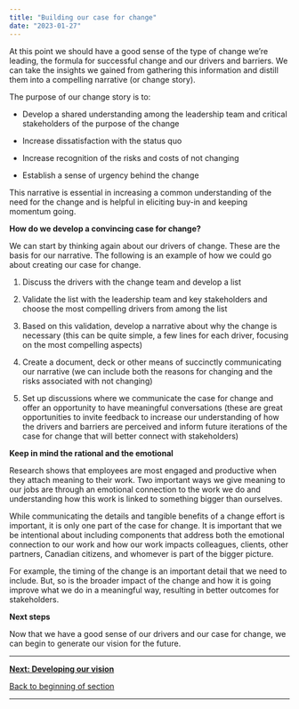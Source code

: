```yaml
---
title: "Building our case for change"
date: "2023-01-27"
---
```


At this point we should have a good sense of the type of change we’re leading, the formula for successful change and our drivers and barriers. We can take the insights we gained from gathering this information and distill them into a compelling narrative (or change story).

The purpose of our change story is to:

- Develop a shared understanding among the leadership team and critical stakeholders of the purpose of the change

- Increase dissatisfaction with the status quo

- Increase recognition of the risks and costs of not changing

- Establish a sense of urgency behind the change

This narrative is essential in increasing a common understanding of the need for the change and is helpful in eliciting buy-in and keeping momentum going.

**How do we develop a convincing case for change?**

We can start by thinking again about our drivers of change. These are the basis for our narrative. The following is an example of how we could go about creating our case for change.

1. Discuss the drivers with the change team and develop a list

3. Validate the list with the leadership team and key stakeholders and choose the most compelling drivers from among the list

5. Based on this validation, develop a narrative about why the change is necessary (this can be quite simple, a few lines for each driver, focusing on the most compelling aspects)

7. Create a document, deck or other means of succinctly communicating our narrative (we can include both the reasons for changing and the risks associated with not changing)

9. Set up discussions where we communicate the case for change and offer an opportunity to have meaningful conversations (these are great opportunities to invite feedback to increase our understanding of how the drivers and barriers are perceived and inform future iterations of the case for change that will better connect with stakeholders)

**Keep in mind the rational and the emotional**

Research shows that employees are most engaged and productive when they attach meaning to their work. Two important ways we give meaning to our jobs are through an emotional connection to the work we do and understanding how this work is linked to something bigger than ourselves.

While communicating the details and tangible benefits of a change effort is important, it is only one part of the case for change. It is important that we be intentional about including components that address both the emotional connection to our work and how our work impacts colleagues, clients, other partners, Canadian citizens, and whomever is part of the bigger picture.  

For example, the timing of the change is an important detail that we need to include. But, so is the broader impact of the change and how it is going improve what we do in a meaningful way, resulting in better outcomes for stakeholders.

**Next steps**  
  
Now that we have a good sense of our drivers and our case for change, we can begin to generate our vision for the future.

* * *

[****Next: Developing our vision****](/framework-for-leading-change/creating-our-vision-of-the-future/)

[Back to beginning of section](/framework-for-leading-change/laying-our-foundation-for-successful-change/)

* * *
